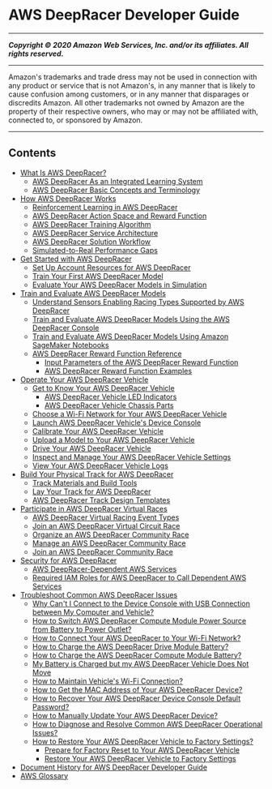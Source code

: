 # AWS DeepRacer Developer Guide

-----
*****Copyright &copy; 2020 Amazon Web Services, Inc. and/or its affiliates. All rights reserved.*****

-----
Amazon's trademarks and trade dress may not be used in 
     connection with any product or service that is not Amazon's, 
     in any manner that is likely to cause confusion among customers, 
     or in any manner that disparages or discredits Amazon. All other 
     trademarks not owned by Amazon are the property of their respective
     owners, who may or may not be affiliated with, connected to, or 
     sponsored by Amazon.

-----
## Contents
+ [What Is AWS DeepRacer?](what-is-deepracer.md)
   + [AWS DeepRacer As an Integrated Learning System](deepracer-is-a-learning-environment-for-reinforcement-learning.md)
   + [AWS DeepRacer Basic Concepts and Terminology](deepracer-basic-concept.md)
+ [How AWS DeepRacer Works](deepracer-how-it-works.md)
   + [Reinforcement Learning in AWS DeepRacer](deepracer-how-it-works-overview-reinforcement-learning.md)
   + [AWS DeepRacer Action Space and Reward Function](deepracer-how-it-works-action-space.md)
   + [AWS DeepRacer Training Algorithm](deepracer-how-it-works-reinforcement-learning-algorithm.md)
   + [AWS DeepRacer Service Architecture](deepracer-how-it-works-service-architecture.md)
   + [AWS DeepRacer Solution Workflow](deepracer-how-it-works-solution-workflow.md)
   + [Simulated-to-Real Performance Gaps](deepracer-how-it-works-virtual-to-physical.md)
+ [Get Started with AWS DeepRacer](deepracer-get-started.md)
   + [Set Up Account Resources for AWS DeepRacer](deepracer-get-started-set-up-account-resources.md)
   + [Train Your First AWS DeepRacer Model](deepracer-get-started-training-model.md)
   + [Evaluate Your AWS DeepRacer Models in Simulation](deepracer-get-started-test-in-simulator.md)
+ [Train and Evaluate AWS DeepRacer Models](create-deepracer-project.md)
   + [Understand Sensors Enabling Racing Types Supported by AWS DeepRacer](deepracer-choose-race-type.md)
   + [Train and Evaluate AWS DeepRacer Models Using the AWS DeepRacer Console](deepracer-console-train-evaluate-models.md)
   + [Train and Evaluate AWS DeepRacer Models Using Amazon SageMaker Notebooks](train-evaluate-models-using-sagemaker-notebook.md)
   + [AWS DeepRacer Reward Function Reference](deepracer-reward-function-reference.md)
      + [Input Parameters of the AWS DeepRacer Reward Function](deepracer-reward-function-input.md)
      + [AWS DeepRacer Reward Function Examples](deepracer-reward-function-examples.md)
+ [Operate Your AWS DeepRacer Vehicle](operate-deepracer-vehicle.md)
   + [Get to Know Your AWS DeepRacer Vehicle](deepracer-prep-vehicle.md)
      + [AWS DeepRacer Vehicle LED Indicators](deepracer-vehicle-led-indicators.md)
      + [AWS DeepRacer Vehicle Chassis Parts](deepracer-vehicle-chassis-parts.md)
   + [Choose a Wi-Fi Network for Your AWS DeepRacer Vehicle](deepracer-set-up-vehicle.md)
   + [Launch AWS DeepRacer Vehicle's Device Console](deepracer-set-up-vehicle-test-drive.md)
   + [Calibrate Your AWS DeepRacer Vehicle](deepracer-calibrate-vehicle.md)
   + [Upload a Model to Your AWS DeepRacer Vehicle](deepracer-upload-model-to-vehicle.md)
   + [Drive Your AWS DeepRacer Vehicle](deepracer-drive-your-vehicle.md)
   + [Inspect and Manage Your AWS DeepRacer Vehicle Settings](deepracer-manage-vehicle-settings.md)
   + [View Your AWS DeepRacer Vehicle Logs](deepracer-drive-vehicle-logs.md)
+ [Build Your Physical Track for AWS DeepRacer](deepracer-build-your-track.md)
   + [Track Materials and Build Tools](deepracer-build-your-track-materials-and-tools.md)
   + [Lay Your Track for AWS DeepRacer](deepracer-build-your-track-construction.md)
   + [AWS DeepRacer Track Design Templates](deepracer-track-examples.md)
+ [Participate in AWS DeepRacer Virtual Races](deepracer-racing-series.md)
   + [AWS DeepRacer Virtual Racing Event Types](deepracer-racing-event-types.md)
   + [Join an AWS DeepRacer Virtual Circuit Race](deepracer-submit-model-to-leaderboard.md)
   + [Organize an AWS DeepRacer Community Race](deepracer-create-community-race.md)
   + [Manage an AWS DeepRacer Community Race](deepracer-manage-community-races.md)
   + [Join an AWS DeepRacer Community Race](deepracer-join-community-race.md)
+ [Security for AWS DeepRacer](deepracer-setup.md)
   + [AWS DeepRacer-Dependent AWS Services](deepracer-dependent-aws-services.md)
   + [Required IAM Roles for AWS DeepRacer to Call Dependent AWS Services](deepracer-understand-required-permissions-and-iam-roles.md)
+ [Troubleshoot Common AWS DeepRacer Issues](deepracer-troubleshooting.md)
   + [Why Can't I Connect to the Device Console with USB Connection between My Computer and Vehicle?](deepracer-troubleshooting-connect-to-deepracer.aws.md)
   + [How to Switch AWS DeepRacer Compute Module Power Source from Battery to Power Outlet?](deepracer-troubleshooting-switch-battery-to-wall-power.md)
   + [How to Connect Your AWS DeepRacer to Your Wi-Fi Network?](deepracer-troubleshooting-wifi-connection-first-time.md)
   + [How to Charge the AWS DeepRacer Drive Module Battery?](deepracer-troubleshooting-charge-vehicle-battery-first-time.md)
   + [How to Charge the AWS DeepRacer Compute Module Battery?](deepracer-troubleshooting-charge-compute-battery.md)
   + [My Battery is Charged but my AWS DeepRacer Vehicle Does Not Move](deepracer-troubleshooting-immobile-vehicle-with-charged-battery.md)
   + [How to Maintain Vehicle's Wi-Fi Connection?](deepracer-troubleshooting-maintain-vehicle-connection.md)
   + [How to Get the MAC Address of Your AWS DeepRacer Device?](deepracer-troubleshooting-get-mac-address.md)
   + [How to Recover Your AWS DeepRacer Device Console Default Password?](deepracer-troubleshooting-recover-device-web-server-password.md)
   + [How to Manually Update Your AWS DeepRacer Device?](deepracer-troubleshooting-manual-update-device.md)
   + [How to Diagnose and Resolve Common AWS DeepRacer Operational Issues?](deepracer-troubleshooting-device-operation-issues.md)
   + [How to Restore Your AWS DeepRacer Vehicle to Factory Settings?](deepracer-troubleshooting-factory-reset.md)
      + [Prepare for Factory Reset to Your AWS DeepRacer Vehicle](deepracer-vehicle-factory-reset-preparation.md)
      + [Restore Your AWS DeepRacer Vehicle to Factory Settings](deepracer-vehicle-factory-reset-instructions.md)
+ [Document History for AWS DeepRacer Developer Guide](doc-history.md)
+ [AWS Glossary](glossary.md)